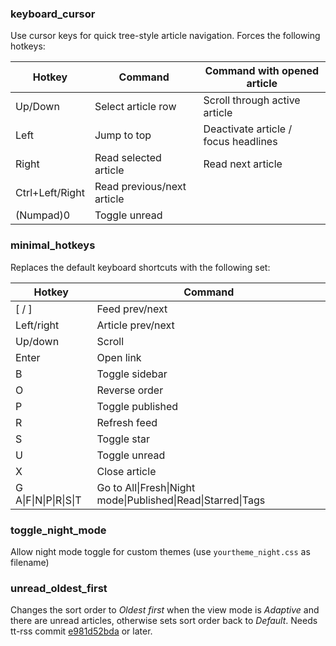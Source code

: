 ### keyboard_cursor
Use cursor keys for quick tree-style article navigation. Forces the following hotkeys:

Hotkey | Command | Command with opened article
--- | --- | ---
Up/Down | Select article row | Scroll through active article
Left | Jump to top | Deactivate article / focus headlines
Right | Read selected article | Read next article
Ctrl+Left/Right | Read previous/next article
(Numpad)0 | Toggle unread

### minimal_hotkeys
Replaces the default keyboard shortcuts with the following set:

Hotkey | Command
--- | ---
[ / ] | Feed prev/next
Left/right | Article prev/next
Up/down | Scroll
Enter | Open link
B | Toggle sidebar
O | Reverse order
P | Toggle published
R | Refresh feed
S | Toggle star
U | Toggle unread
X | Close article
G A\|F\|N\|P\|R\|S\|T | Go to All\|Fresh\|Night mode\|Published\|Read\|Starred\|Tags

### toggle_night_mode
Allow night mode toggle for custom themes (use `yourtheme_night.css` as filename)

### unread_oldest_first
Changes the sort order to _Oldest first_ when the view mode is _Adaptive_ and there are unread articles, otherwise sets sort order back to _Default_. Needs tt-rss commit [e981d52bda](https://git.tt-rss.org/fox/tt-rss/src/e981d52bdabbb0893ac69b29d7690d0bb63fbc14) or later.